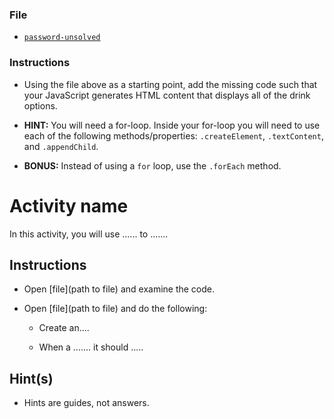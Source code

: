 ### File

* [`password-unsolved`](Unsolved/password-unsolved.html)

### Instructions

* Using the file above as a starting point, add the missing code such that your JavaScript generates HTML content that displays all of the drink options.

* **HINT:**  You will need a for-loop. Inside your for-loop you will need to use each of the following methods/properties: `.createElement`, `.textContent`, and `.appendChild`.

* **BONUS:** Instead of using a `for` loop, use the `.forEach` method.


# Activity name

In this activity, you will use ...... to .......

## Instructions

* Open [file](path to file) and examine the code.

* Open [file](path to file) and do the following:

  * Create an....

  * When a ....... it should .....

## Hint(s)

* Hints are guides, not answers.